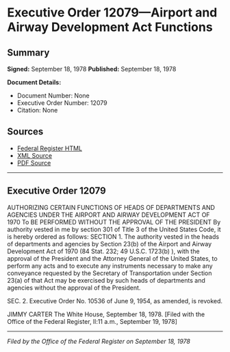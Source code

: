 # Executive Order 12079—Airport and Airway Development Act Functions

## Summary

**Signed:** September 18, 1978
**Published:** September 18, 1978

**Document Details:**
- Document Number: None
- Executive Order Number: 12079
- Citation: None

## Sources
- [Federal Register HTML](https://www.presidency.ucsb.edu/documents/executive-order-12079-airport-and-airway-development-act-functions)
- [XML Source](None)
- [PDF Source](None)

---

## Executive Order 12079

AUTHORIZING CERTAIN FUNCTIONS OF HEADS OF DEPARTMENTS AND AGENCIES UNDER THE AIRPORT AND AIRWAY DEVELOPMENT ACT OF 1970 To BE PERFORMED WITHOUT THE APPROVAL OF THE PRESIDENT
By authority vested in me by section 301 of Title 3 of the United States Code, it is hereby ordered as follows:
SECTION 1. The authority vested in the heads of departments and agencies by Section 23(b) of the Airport and Airway Development Act of 1970 (84 Stat. 232; 49 U.S.C. 1723(b) ), with the approval of the President and the Attorney General of the United States, to perform any acts and to execute any instruments necessary to make any conveyance requested by the Secretary of Transportation under Section 23(a) of that Act may be exercised by such heads of departments and agencies without the approval of the President.

SEC. 2. Executive Order No. 10536 of June 9, 1954, as amended, is revoked.

JIMMY CARTER
The White House,
September 18, 1978.
[Filed with the Office of the Federal Register, ll:11 a.m., September 19, 1978]

---

*Filed by the Office of the Federal Register on September 18, 1978*
